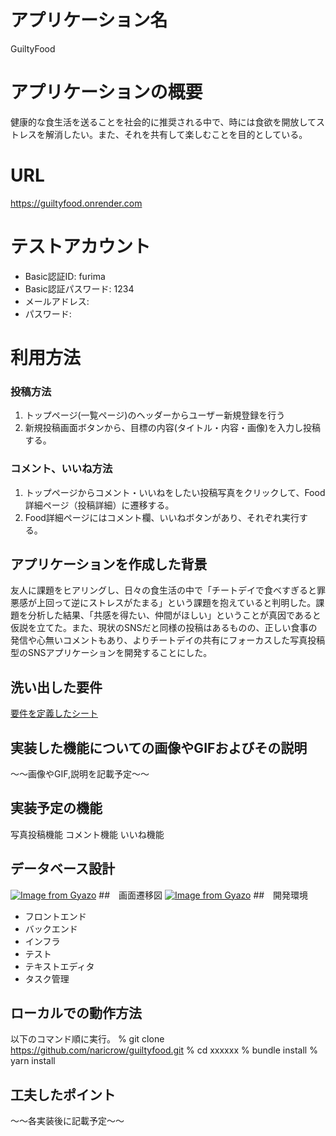 # アプリケーション名　
GuiltyFood
# アプリケーションの概要
健康的な食生活を送ることを社会的に推奨される中で、時には食欲を開放してストレスを解消したい。また、それを共有して楽しむことを目的としている。
# URL
https://guiltyfood.onrender.com
# テストアカウント
- Basic認証ID: furima
- Basic認証パスワード: 1234
- メールアドレス:
- パスワード:
# 利用方法
### 投稿方法
1. トップページ(一覧ページ)のヘッダーからユーザー新規登録を行う
2. 新規投稿画面ボタンから、目標の内容(タイトル・内容・画像)を入力し投稿する。
### コメント、いいね方法
1. トップページからコメント・いいねをしたい投稿写真をクリックして、Food詳細ページ（投稿詳細）に遷移する。
2. Food詳細ページにはコメント欄、いいねボタンがあり、それぞれ実行する。
## アプリケーションを作成した背景
友人に課題をヒアリングし、日々の食生活の中で「チートデイで食べすぎると罪悪感が上回って逆にストレスがたまる」という課題を抱えていると判明した。課題を分析した結果、「共感を得たい、仲間がほしい」ということが真因であると仮説を立てた。また、現状のSNSだと同様の投稿はあるものの、正しい食事の発信や心無いコメントもあり、よりチートデイの共有にフォーカスした写真投稿型のSNSアプリケーションを開発することにした。
## 洗い出した要件
[要件を定義したシート](https://docs.google.com/spreadsheets/d/1hFEU4GcL8PiwiaDkJhndjvBRM2onn5MJLAhnccSM_dw/edit?usp=sharing)
## 実装した機能についての画像やGIFおよびその説明
〜〜画像やGIF,説明を記載予定〜〜
## 実装予定の機能
写真投稿機能
コメント機能
いいね機能
## データベース設計
[![Image from Gyazo](https://i.gyazo.com/c42a4ef136cbc251a0fa88ca394543cd.png)](https://gyazo.com/c42a4ef136cbc251a0fa88ca394543cd)
##　画面遷移図
[![Image from Gyazo](https://i.gyazo.com/3a8f1600c835cc741b6bc795025ceb0c.png)](https://gyazo.com/3a8f1600c835cc741b6bc795025ceb0c)
##　開発環境
- フロントエンド
- バックエンド
- インフラ
- テスト
- テキストエディタ
- タスク管理
## ローカルでの動作方法
以下のコマンド順に実行。
% git clone https://github.com/naricrow/guiltyfood.git
% cd xxxxxx
% bundle install
% yarn install
## 工夫したポイント
〜〜各実装後に記載予定〜〜
　　　　　　　　　　　　　　　　　　　　　　　　　　　　　　　　　　　　　　　　　　　　　　　　　　　　　　　　　　　　　　　　　　　　　　　　　　　　　　　　　　　　　　　　　　　　　　　　　　　　　　　　　　　　　　　　　　　　　　　　　　　　　　　　　　　　　　　　　　
